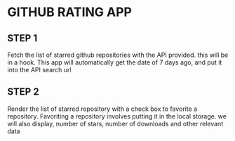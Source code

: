 # GITHUB RATING APP

## STEP 1

Fetch the list of starred github repositories with the API provided.
this will be in a hook.
This app will automatically get the date of 7 days ago, and put it into the API search url

## STEP 2
Render the list of starred repository with a check box to favorite a repository. Favoriting a repository involves putting it in the local storage.
we will also display, number of stars, number of downloads and other relevant data



